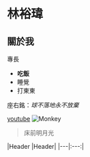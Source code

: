 # 林裕瑋

## 關於我

專長
* **吃飯**
* 睡覺
* 打東東

座右銘：*球不落地永不放棄*

[youtube](https://www.youtube.com/)
![Monkey](monkey.png)
>床前明月光

|Header |Header| |---|:---:|
